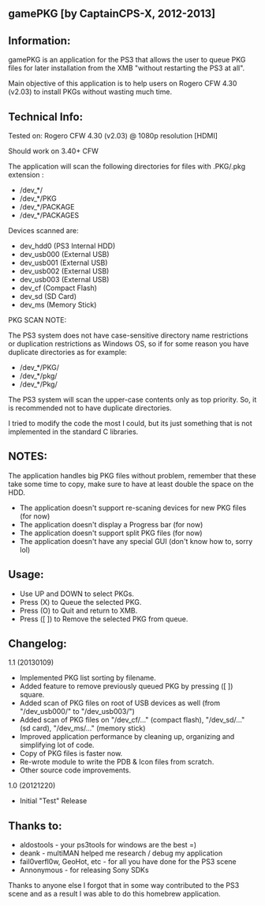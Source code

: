 gamePKG [by CaptainCPS-X, 2012-2013]
----------------------------------------------

Information:
----------------------------------------------

gamePKG is an application for the PS3 that allows
the user to queue PKG files for later installation
from the XMB "without restarting the PS3 at all".

Main objective of this application is to help
users on Rogero CFW 4.30 (v2.03) to install
PKGs without wasting much time.

Technical Info:
----------------------------------------------

Tested on: Rogero CFW 4.30 (v2.03) @ 1080p resolution [HDMI]

Should work on 3.40+ CFW

The application will scan the following directories
for files with .PKG/.pkg extension :

- /dev_*/
- /dev_*/PKG
- /dev_*/PACKAGE
- /dev_*/PACKAGES

Devices scanned are:

- dev_hdd0 (PS3 Internal HDD)
- dev_usb000 (External USB)
- dev_usb001 (External USB)
- dev_usb002 (External USB)
- dev_usb003 (External USB)
- dev_cf (Compact Flash)
- dev_sd (SD Card)
- dev_ms (Memory Stick)

PKG SCAN NOTE:

The PS3 system does not have case-sensitive directory 
name restrictions or duplication restrictions as Windows OS, 
so if for some reason you have duplicate directories as 
for example:

- /dev_*/PKG/
- /dev_*/pkg/
- /dev_*/Pkg/

The PS3 system will scan the upper-case contents only 
as top priority. So, it is recommended not to have
duplicate directories.

I tried to modify the code the most I could, but its just
something that is not implemented in the standard
C libraries.

NOTES: 
-----------------------------------------------
The application handles big PKG files without problem, 
remember that these take some time to copy, make sure to 
have at least double the space on the HDD.

- The application doesn't support re-scaning devices for new PKG files (for now)
- The application doesn't display a Progress bar (for now)
- The application doesn't support split PKG files (for now)
- The application doesn't have any special GUI (don't know how to, sorry lol) 

Usage:
----------------------------------------------

- Use UP and DOWN to select PKGs.
- Press (X) to Queue the selected PKG.
- Press (O) to Quit and return to XMB.
- Press ([ ]) to Remove the selected PKG from queue.

Changelog:
----------------------------------------------

1.1 (20130109)

- Implemented PKG list sorting by filename.
- Added feature to remove previously queued PKG by pressing ([ ]) square.
- Added scan of PKG files on root of USB devices as well (from "/dev_usb000/" to "/dev_usb003/")
- Added scan of PKG files on "/dev_cf/..." (compact flash), "/dev_sd/..." (sd card), "/dev_ms/..." (memory stick)
- Improved application performance by cleaning up, organizing and simplifying lot of code.
- Copy of PKG files is faster now.
- Re-wrote module to write the PDB & Icon files from scratch.
- Other source code improvements.

1.0 (20121220)

- Initial "Test" Release

Thanks to:
----------------------------------------------
 - aldostools - your ps3tools for windows are the best =)
 - deank - multiMAN helped me research / debug my application
 - fail0verfl0w, GeoHot, etc - for all you have done for the PS3 scene  
 - Annonymous - for releasing Sony SDKs
 
 Thanks to anyone else I forgot that in some way contributed
 to the PS3 scene and as a result I was able to do this 
 homebrew application.
